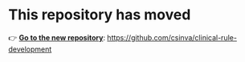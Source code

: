 # This repository has moved

👉 **[Go to the new repository](https://github.com/csinva/clinical-rule-development)**: https://github.com/csinva/clinical-rule-development